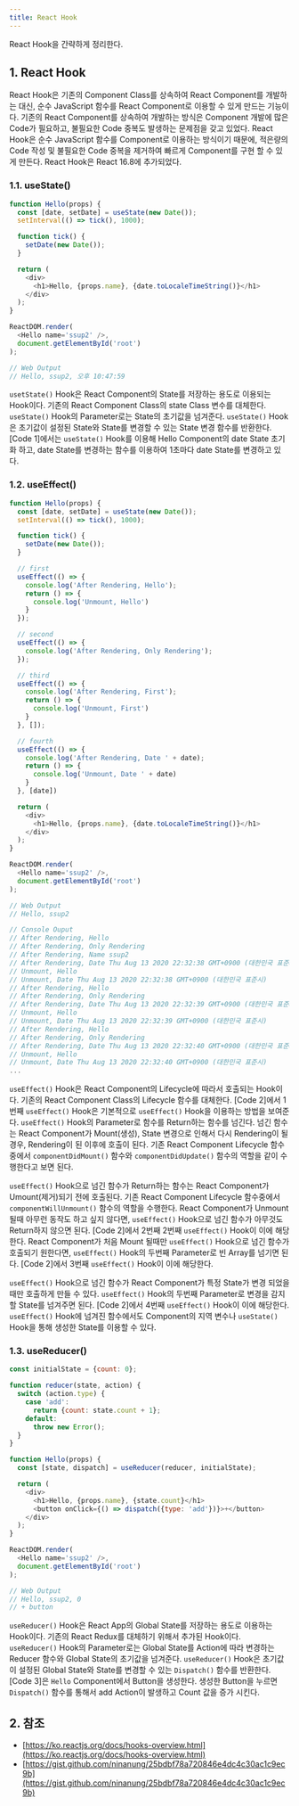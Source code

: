 ```yaml
---
title: React Hook
---
```


React Hook을 간략하게 정리한다.

## 1. React Hook

React Hook은 기존의 Component Class를 상속하여 React Component를 개발하는 대신, 순수 JavaScript 함수를 React Component로 이용할 수 있게 만드는 기능이다. 기존의 React Component를 상속하여 개발하는 방식은 Component 개발에 많은 Code가 필요하고, 불필요한 Code 중복도 발생하는 문제점을 갖고 있었다. React Hook은 순수 JavaScript 함수를 Component로 이용하는 방식이기 때문에, 적은량의 Code 작성 및 불필요한 Code 중복을 제거하여 빠르게 Component를 구현 할 수 있게 만든다. React Hook은 React 16.8에 추가되었다.

### 1.1. useState()

```javascript {caption="[Code 1] useState()", linenos=table}
function Hello(props) {
  const [date, setDate] = useState(new Date());
  setInterval(() => tick(), 1000);

  function tick() {
    setDate(new Date());
  }

  return (
    <div>
      <h1>Hello, {props.name}, {date.toLocaleTimeString()}</h1>
    </div>
  );
}

ReactDOM.render(
  <Hello name='ssup2' />,
  document.getElementById('root')
);

// Web Output
// Hello, ssup2, 오후 10:47:59
```

`usetState()` Hook은 React Component의 State를 저장하는 용도로 이용되는 Hook이다. 기존의 React Component Class의 state Class 변수를 대체한다. `useState()` Hook의 Parameter로는 State의 초기값을 넘겨준다. `useState()` Hook은 초기값이 설정된 State와 State를 변경할 수 있는 State 변경 함수를 반환한다. [Code 1]에서는 `useState()` Hook를 이용해 Hello Component의 date State 초기화 하고, date State를 변경하는 함수를 이용하여 1초마다 date State를 변경하고 있다.

### 1.2. useEffect()

```javascript {caption="[Code 2] useEffect()", linenos=table}
function Hello(props) {
  const [date, setDate] = useState(new Date());
  setInterval(() => tick(), 1000);

  function tick() {
    setDate(new Date());
  }

  // first 
  useEffect(() => {
    console.log('After Rendering, Hello');
    return () => {
      console.log('Unmount, Hello')
    }
  });

  // second
  useEffect(() => {
    console.log('After Rendering, Only Rendering');
  });

  // third
  useEffect(() => {
    console.log('After Rendering, First');
    return () => {
      console.log('Unmount, First')
    }
  }, []);

  // fourth
  useEffect(() => {
    console.log('After Rendering, Date ' + date);
    return () => {
      console.log('Unmount, Date ' + date)
    }
  }, [date])

  return (
    <div>
      <h1>Hello, {props.name}, {date.toLocaleTimeString()}</h1>
    </div>
  );
}

ReactDOM.render(
  <Hello name='ssup2' />,
  document.getElementById('root')
);

// Web Output
// Hello, ssup2

// Console Ouput
// After Rendering, Hello
// After Rendering, Only Rendering
// After Rendering, Name ssup2
// After Rendering, Date Thu Aug 13 2020 22:32:38 GMT+0900 (대한민국 표준시)
// Unmount, Hello
// Unmount, Date Thu Aug 13 2020 22:32:38 GMT+0900 (대한민국 표준시)
// After Rendering, Hello
// After Rendering, Only Rendering
// After Rendering, Date Thu Aug 13 2020 22:32:39 GMT+0900 (대한민국 표준시)
// Unmount, Hello
// Unmount, Date Thu Aug 13 2020 22:32:39 GMT+0900 (대한민국 표준시)
// After Rendering, Hello
// After Rendering, Only Rendering
// After Rendering, Date Thu Aug 13 2020 22:32:40 GMT+0900 (대한민국 표준시)
// Unmount, Hello
// Unmount, Date Thu Aug 13 2020 22:32:40 GMT+0900 (대한민국 표준시)
...
```

`useEffect()` Hook은 React Component의 Lifecycle에 따라서 호출되는 Hook이다. 기존의 React Component Class의 Lifecycle 함수를 대체한다. [Code 2]에서 1번째 `useEffect()` Hook은 기본적으로 `useEffect()` Hook을 이용하는 방법을 보여준다. `useEffect()` Hook의 Parameter로 함수를 Return하는 함수를 넘긴다. 넘긴 함수는 React Component가 Mount(생성), State 변경으로 인해서 다시 Rendering이 될 경우, Rendering이 된 이후에 호출이 된다. 기존 React Component Lifecycle 함수중에서 `componentDidMount()` 함수와 `componentDidUpdate()` 함수의 역할을 같이 수행한다고 보면 된다.

`useEffect()` Hook으로 넘긴 함수가 Return하는 함수는 React Component가 Umount(제거)되기 전에 호출된다. 기존 React Component Lifecycle 함수중에서 `componentWillUnmount()` 함수의 역할을 수행한다. React Component가 Unmount 될때 아무런 동작도 하고 싶지 않다면, `useEffect()` Hook으로 넘긴 함수가 아무것도 Return하지 않으면 된다. [Code 2]에서 2번째 2번째 `useEffect()` Hook이 이에 해당한다. React Component가 처음 Mount 될때만 `useEffect()` Hook으로 넘긴 함수가 호출되기 원한다면, `useEffect()` Hook의 두번째 Parameter로 빈 Array를 넘기면 된다. [Code 2]에서 3번째 `useEffect()` Hook이 이에 해당한다.

`useEffect()` Hook으로 넘긴 함수가 React Component가 특정 State가 변경 되었을때만 호출하게 만들 수 있다. `useEffect()` Hook의 두번째 Parameter로 변경을 감지할 State를 넘겨주면 된다. [Code 2]에서 4번째 `useEffect()` Hook이 이에 해당한다. `useEffect()` Hook에 넘겨진 함수에서도 Component의 지역 변수나 `useState()` Hook을 통해 생성한 State를 이용할 수 있다.

### 1.3. useReducer()

```javascript {caption="[Code 3] useReducer()", linenos=table}
const initialState = {count: 0};

function reducer(state, action) {
  switch (action.type) {
    case 'add':
      return {count: state.count + 1};
    default:
      throw new Error();
  }
}

function Hello(props) {
  const [state, dispatch] = useReducer(reducer, initialState);

  return (
    <div>
      <h1>Hello, {props.name}, {state.count}</h1>
      <button onClick={() => dispatch({type: 'add'})}>+</button>
    </div>
  );
}

ReactDOM.render(
  <Hello name='ssup2' />,
  document.getElementById('root')
);

// Web Output
// Hello, ssup2, 0
// + button
```

`useReducer()` Hook은 React App의 Global State를 저장하는 용도로 이용하는 Hook이다. 기존의 React Redux를 대체하기 위해서 추가된 Hook이다. `useReducer()` Hook의 Parameter로는 Global State를 Action에 따라 변경하는 Reducer 함수와 Global State의 초기값을 넘겨준다. `useReducer()` Hook은 초기값이 설정된 Global State와 State를 변경할 수 있는 `Dispatch()` 함수를 반환한다. [Code 3]은 `Hello` Component에서 Button을 생성한다. 생성한 Button을 누르면 `Dispatch()` 함수를 통해서 add Action이 발생하고 Count 값을 증가 시킨다.

## 2. 참조

* [https://ko.reactjs.org/docs/hooks-overview.html](https://ko.reactjs.org/docs/hooks-overview.html)
* [https://gist.github.com/ninanung/25bdbf78a720846e4dc4c30ac1c9ec9b](https://gist.github.com/ninanung/25bdbf78a720846e4dc4c30ac1c9ec9b)